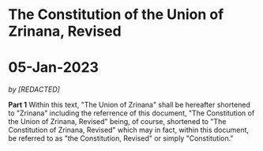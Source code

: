 # The Constitution of the Union of Zrinana, Revised
# 05-Jan-2023

*by [REDACTED]*

**Part 1**
Within this text, "The Union of Zrinana" shall be hereafter shortened to "Zrinana"
including the referrence of this document, "The Constitution of the Union of Zrinana, 
Revised" being, of course, shortened to "The Constitution of Zrinana, Revised" which
may in fact, within this document, be referred to as "the Constitution, Revised" or
simply "Constitution."

 
